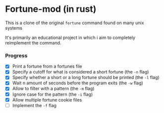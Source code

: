 # Fortune-mod (in rust)

This is a clone of the original `fortune` command found on many unix systems

It's primarily an educational project in which i aim to completely reimplement the command.

### Progress

- [x] Print a fortune from a fortunes file
- [x] Specify a cutoff for what is considered a short fortune (the `-n` flag)
- [x] Specify whether a short or a long fortune should be printed (the `-l` flag)
- [x] Wait n amount of seconds before the program exits (the `-w` flag)
- [x] Allow to filter with a pattern (the `-m` flag)
- [x] Ignore case for the pattern (the `-i` flag)
- [x] Allow multiple fortune cookie files
- [ ] Implement the `-f` flag
